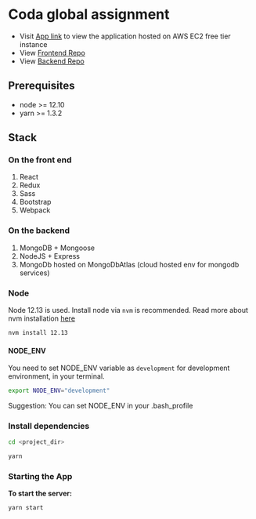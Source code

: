 # Coda global assignment

- Visit [App link](http://13.232.213.255) to view the application hosted on AWS EC2 free tier instance
- View [Frontend Repo](https://github.com/manojkumar95/coda-global-assignment-ui.git)
- View [Backend Repo](https://github.com/manojkumar95/coda-global-assignment-api.git)


## Prerequisites

- node >= 12.10 
- yarn >= 1.3.2

## Stack

### On the front end

1. React
2. Redux
3. Sass
4. Bootstrap
5. Webpack

### On the backend

1. MongoDB + Mongoose
2. NodeJS + Express
3. MongoDb hosted on MongoDbAtlas (cloud hosted env for mongodb services)

### Node

Node 12.13 is used. Install node via `nvm` is recommended. Read more about nvm installation [here](https://github.com/creationix/nvm#installation)

```bash
nvm install 12.13
```

#### NODE_ENV

You need to set NODE_ENV variable as `development` for development environment, in your terminal.

```bash
export NODE_ENV="development"
```

Suggestion: You can set NODE_ENV in your .bash_profile

### Install dependencies

```bash
cd <project_dir>

yarn
```

### Starting the App

**To start the server:**

```bash
yarn start
```
